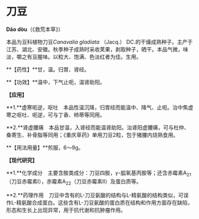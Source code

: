 # 刀豆

**Dāo dòu**（《救荒本草》）

本品为豆科植物刀豆*Canavalia gladiata* （Jacq.） DC.的干燥成熟种子。主产于江苏、湖北、安徽。秋季种子成熟时采收荚果，剥取种子，晒干。本品气微，味淡，嚼之有豆腥味。以粒大、饱满、色淡红者为佳。生用。

**【药性】**甘，温。归胃、肾经。

**【功效】**温中，下气止呃，温肾助阳。

**【应用】**

**1.**虚寒呃逆，呕吐　本品性温沉降，归胃经而能温中、降气、止呃。治中焦虚寒之呕吐、呃逆，可与丁香、柿蒂等同用。

**2.**肾虚腰痛　本品甘温，入肾经而能温肾助阳。治肾阳虚腰痛，可与杜仲、桑寄生、补骨脂等同用；《重庆草药》单用刀豆2粒，包于猪腰内烧熟食用。

**【用法用量】**煎服，6～9g。

**【现代研究】**

**1.**化学成分　主要含胺类成分：刀豆四胺，*γ*-胍氧基丙胺等；还含赤霉素A<sub>21</sub>（刀豆赤霉素I），赤霉素A<sub>22</sub>（刀豆赤霉素II）及蛋白质等。

**2.**药理作用　刀豆中含有的L-刀豆氨酸的结构与L-精氨酸的结构类似，可误作L-精氨酸合成蛋白。这些含有L-刀豆氨酸的蛋白质在结构和作用方面存在缺陷，形态和生长上出现异常，用于抗代谢和抗肿瘤作用。